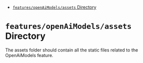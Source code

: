 <!-- START doctoc generated TOC please keep comment here to allow auto update -->
<!-- DON'T EDIT THIS SECTION, INSTEAD RE-RUN doctoc TO UPDATE -->

- [`features/openAiModels/assets` Directory](#featuresopenaimodelsassets-directory)

<!-- END doctoc generated TOC please keep comment here to allow auto update -->

# `features/openAiModels/assets` Directory

The assets folder should contain all the static files related to the OpenAiModels feature.
